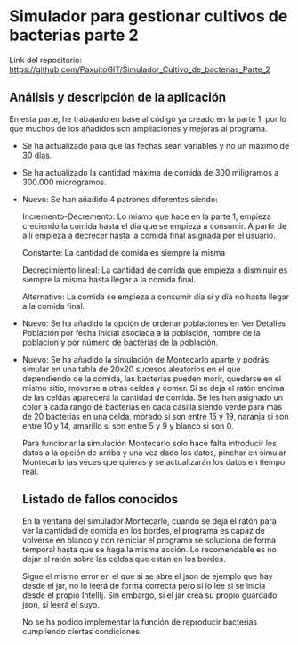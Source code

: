 # Simulador para gestionar cultivos de bacterias parte 2

Link del repositorio: https://github.com/PaxuitoGIT/Simulador_Cultivo_de_bacterias_Parte_2

## Análisis y descripción de la aplicación

En esta parte, he trabajado en base al código ya creado en la parte 1, por lo que muchos de los añadidos son ampliaciones y mejoras al programa.

- Se ha actualizado para que las fechas sean variables y no un máximo de 30 días.
- Se ha actualizado la cantidad máxima de comida de 300 miligramos a 300.000 microgramos.
- Nuevo: Se han añadido 4 patrones diferentes siendo:
  
  Incremento-Decremento: Lo mismo que hace en la parte 1, empieza creciendo la comida hasta el día que se empieza a consumir. A partir de allí empieza a decrecer hasta la comida
  final asignada por el usuario.

  Constante: La cantidad de comida es siempre la misma

  Decrecimiento lineal: La cantidad de comida que empieza a disminuir es siempre la misma hasta llegar a la comida final.

  Alternativo: La comida se empieza a consumir día sí y día no hasta llegar a la comida final.

- Nuevo: Se ha añadido la opción de ordenar poblaciones en Ver Detalles Población por fecha inicial asociada a la población, nombre de la población y por número de bacterias de la población.
- Nuevo: Se ha añadido la simulación de Montecarlo aparte y podrás simular en una tabla de 20x20 sucesos aleatorios en el que dependiendo de la comida, las bacterias pueden morir,
  quedarse en el mismo sitio, moverse a otras celdas y comer. Si se deja el ratón encima de las celdas aparecerá la cantidad de comida. Se les han asignado un color a cada rango de bacterias en
  cada casilla siendo verde para más de 20 bacterias en una celda, morado si son entre 15 y 19, naranja si son entre 10 y 14, amarillo si son entre 5 y 9 y blanco si son 0.

  Para funcionar la simulación Montecarlo solo hace falta introducir los datos a la opción de arriba y una vez dado los datos, pinchar en simular Montecarlo las veces que quieras y se actualizarán
  los datos en tiempo real.

  ## Listado de fallos conocidos

  En la ventana del simulador Montecarlo, cuando se deja el ratón para ver la cantidad de comida en los bordes, el programa es capaz de volverse en blanco y con reiniciar el programa
  se soluciona de forma temporal hasta que se haga la misma acción. Lo recomendable es no dejar el ratón sobre las celdas que están en los bordes.

  Sigue el mismo error en el que si se abre el json de ejemplo que hay desde el jar, no lo leerá de forma correcta pero sí lo lee si se inicia desde el propio IntellIj.
  Sin embargo, si el jar crea su propio guardado json, sí leerá el suyo.

  No se ha podido implementar la función de reproducir bacterias cumpliendo ciertas condiciones.
